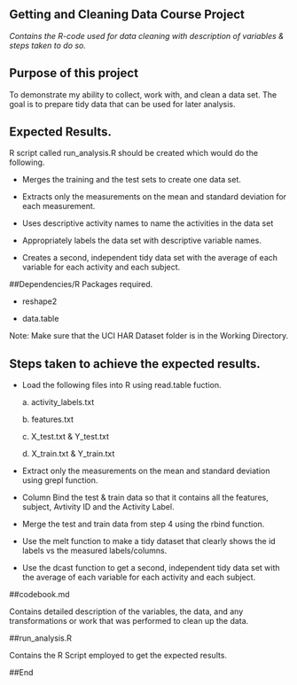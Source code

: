 ## Getting and Cleaning Data Course Project


*Contains the R-code used for data cleaning with description of variables &amp; steps taken to do so.*

## Purpose of this project

To demonstrate my ability to collect, work with, and clean a data set. The goal is to prepare tidy data that can be used for later analysis.

##  Expected Results.

 R script called run_analysis.R should be created which would do the following.

* Merges the training and the test sets to create one data set.
   
* Extracts only the measurements on the mean and standard deviation for each measurement.
   
* Uses descriptive activity names to name the activities in the data set
   
* Appropriately labels the data set with descriptive variable names.
   
* Creates a second, independent tidy data set with the average of each variable for each activity and each subject.



##Dependencies/R Packages required.

* reshape2

* data.table

Note: Make sure that the UCI HAR Dataset folder is in the Working Directory.

## Steps taken to achieve the expected results.

* Load the following files into R using read.table fuction.

   a. activity_labels.txt

   b. features.txt

   c. X_test.txt & Y_test.txt

   d. X_train.txt & Y_train.txt

* Extract only the measurements on the mean and standard deviation using grepl function.

* Column Bind the test & train data so that it contains all the features, subject, Avtivity ID and the Activity Label.

* Merge the test and train data from step 4 using the rbind function.

* Use the melt function to make a tidy dataset that clearly shows the id labels vs the measured labels/columns.

* Use the dcast function to get a second, independent tidy data set with the average of each variable for each activity and each subject.

##codebook.md

Contains detailed description of the variables, the data, and any transformations or work that was performed to clean up the data.

##run_analysis.R

Contains the R Script employed to get the expected results.

##End